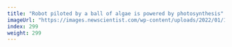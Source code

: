 ```yaml
---
title: "Robot piloted by a ball of algae is powered by photosynthesis"
imageUrl: "https://images.newscientist.com/wp-content/uploads/2022/01/13122115/PRI_218332571.jpg?width=600"
index: 299
weight: 299
---
```

